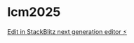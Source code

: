 # lcm2025

[Edit in StackBlitz next generation editor ⚡️](https://stackblitz.com/~/github.com/Lendis25/lcm2025)
